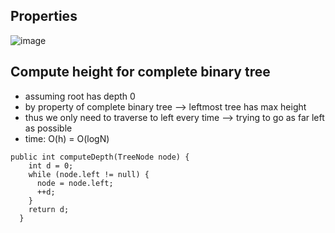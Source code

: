 ## Properties
![image](https://user-images.githubusercontent.com/77217430/201814033-b8695e35-10e5-4eaa-97fe-c3fdb048c962.png)

## Compute height for complete binary tree

- assuming root has depth 0
- by property of complete binary tree --> leftmost tree has max height
- thus we only need to traverse to left every time --> trying to go as far left as possible 
- time: O(h) = O(logN)

```
public int computeDepth(TreeNode node) {
    int d = 0;
    while (node.left != null) {
      node = node.left;
      ++d;
    }
    return d;
  }
```
